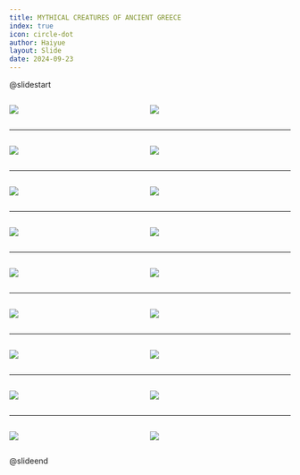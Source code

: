 ```yaml
---
title: MYTHICAL CREATURES OF ANCIENT GREECE
index: true
icon: circle-dot
author: Haiyue
layout: Slide
date: 2024-09-23
---
```

 
@slidestart

<div style="display:flex">
<div style="flex:1">

![](/reading/english/Level-S/MYTHICAL%20CREATURES%20OF%20ANCIENT%20GREECE/001.webp)
</div>
<div style="flex:1">

![](/reading/english/Level-S/MYTHICAL%20CREATURES%20OF%20ANCIENT%20GREECE/002.webp)
</div>
</div>

---

<div style="display:flex">
<div style="flex:1">

![](/reading/english/Level-S/MYTHICAL%20CREATURES%20OF%20ANCIENT%20GREECE/003.webp)
</div>
<div style="flex:1">

![](/reading/english/Level-S/MYTHICAL%20CREATURES%20OF%20ANCIENT%20GREECE/004.webp)
</div>
</div>

---

<div style="display:flex">
<div style="flex:1">

![](/reading/english/Level-S/MYTHICAL%20CREATURES%20OF%20ANCIENT%20GREECE/005.webp)
</div>
<div style="flex:1">

![](/reading/english/Level-S/MYTHICAL%20CREATURES%20OF%20ANCIENT%20GREECE/006.webp)
</div>
</div>

---

<div style="display:flex">
<div style="flex:1">

![](/reading/english/Level-S/MYTHICAL%20CREATURES%20OF%20ANCIENT%20GREECE/007.webp)
</div>
<div style="flex:1">

![](/reading/english/Level-S/MYTHICAL%20CREATURES%20OF%20ANCIENT%20GREECE/008.webp)
</div>
</div>

---

<div style="display:flex">
<div style="flex:1">

![](/reading/english/Level-S/MYTHICAL%20CREATURES%20OF%20ANCIENT%20GREECE/009.webp)
</div>
<div style="flex:1">

![](/reading/english/Level-S/MYTHICAL%20CREATURES%20OF%20ANCIENT%20GREECE/010.webp)
</div>
</div>

---

<div style="display:flex">
<div style="flex:1">

![](/reading/english/Level-S/MYTHICAL%20CREATURES%20OF%20ANCIENT%20GREECE/011.webp)
</div>
<div style="flex:1">

![](/reading/english/Level-S/MYTHICAL%20CREATURES%20OF%20ANCIENT%20GREECE/012.webp)
</div>
</div>

---

<div style="display:flex">
<div style="flex:1">

![](/reading/english/Level-S/MYTHICAL%20CREATURES%20OF%20ANCIENT%20GREECE/013.webp)
</div>
<div style="flex:1">

![](/reading/english/Level-S/MYTHICAL%20CREATURES%20OF%20ANCIENT%20GREECE/014.webp)
</div>
</div>

---

<div style="display:flex">
<div style="flex:1">

![](/reading/english/Level-S/MYTHICAL%20CREATURES%20OF%20ANCIENT%20GREECE/015.webp)
</div>
<div style="flex:1">

![](/reading/english/Level-S/MYTHICAL%20CREATURES%20OF%20ANCIENT%20GREECE/016.webp)
</div>
</div>

---

<div style="display:flex">
<div style="flex:1">

![](/reading/english/Level-S/MYTHICAL%20CREATURES%20OF%20ANCIENT%20GREECE/017.webp)
</div>
<div style="flex:1">

![](/reading/english/Level-S/MYTHICAL%20CREATURES%20OF%20ANCIENT%20GREECE/018.webp)
</div>
</div>

@slideend
